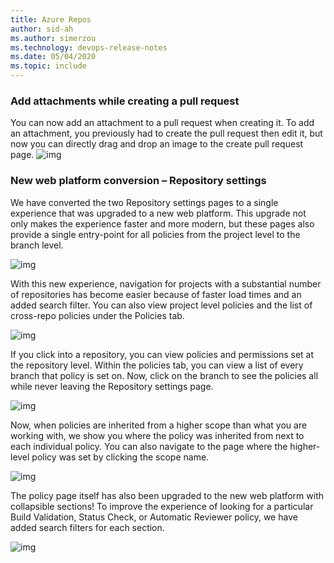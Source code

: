 ```yaml
---
title: Azure Repos
author: sid-ah
ms.author: simerzou
ms.technology: devops-release-notes
ms.date: 05/04/2020
ms.topic: include
---
```


### Add attachments while creating a pull request

You can now add an attachment to a pull request when creating it. To add an attachment, you previously had to create the pull request then edit it, but now you can directly drag and drop an image to the create pull request page.
![img](../../media/168-repos-1-0.png)

### New web platform conversion – Repository settings

We have converted the two Repository settings pages to a single experience that was upgraded to a new web platform. This upgrade not only makes the experience faster and more modern, but these pages also provide a single entry-point for all policies from the project level to the branch level.

![img](../../media/168-repos-0-2.png)

With this new experience, navigation for projects with a substantial number of repositories has become easier because of faster load times and an added search filter. You can also view project level policies and the list of cross-repo policies under the Policies tab.

![img](../../media/168-repos-0-3.png)

If you click into a repository, you can view policies and permissions set at the repository level. Within the policies tab, you can view a list of every branch that policy is set on. Now, click on the branch to see the policies all while never leaving the Repository settings page.

![img](../../media/168-repos-0-4.png)

Now, when policies are inherited from a higher scope than what you are working with, we show you where the policy was inherited from next to each individual policy. You can also navigate to the page where the higher-level policy was set by clicking the scope name.

![img](../../media/168-repos-0-5.png)

The policy page itself has also been upgraded to the new web platform with collapsible sections! To improve the experience of looking for a particular Build Validation, Status Check, or Automatic Reviewer policy, we have added search filters for each section.

![img](../../media/168-repos-0-6.png)
